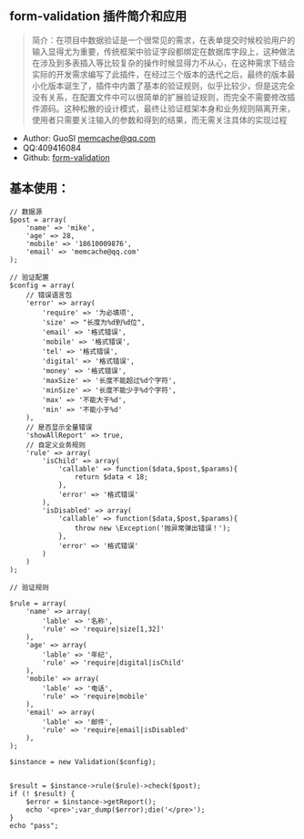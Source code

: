 form-validation 插件简介和应用
--
>	简介：在项目中数据验证是一个很常见的需求，在表单提交时候校验用户的输入显得尤为重要，传统框架中验证字段都绑定在数据库字段上，这种做法在涉及到多表插入等比较复杂的操作时候显得力不从心，在这种需求下结合实际的开发需求编写了此插件，在经过三个版本的迭代之后，最终的版本最小化版本诞生了，插件中内置了基本的验证规则，似乎比较少，但是这完全没有关系，在配置文件中可以很简单的扩展验证规则，而完全不需要修改插件源码。这种松散的设计模式，最终让验证框架本身和业务规则隔离开来，使用者只需要关注输入的参数和得到的结果，而无需关注具体的实现过程

*	Author: GuoSI <memcache@qq.com>
* 	QQ:409416084
*	Github: [form-validation](https://github.com/zip100/form-validation)

基本使用：
---

```
// 数据源
$post = array(
    'name' => 'mike',
    'age' => 28,
    'mobile' => '18610009876',
    'email' => 'memcache@qq.com'
);

// 验证配置
$config = array(
    // 错误语言包
    'error' => array(
        'require' => '为必填项',
        'size' => "长度为%d到%d位",
        'email' => '格式错误',
        'mobile' => '格式错误',
        'tel' => '格式错误',
        'digital' => '格式错误',
        'money' => '格式错误',
        'maxSize' => '长度不能超过%d个字符',
        'minSize' => '长度不能少于%d个字符',
        'max' => '不能大于%d',
        'min' => '不能小于%d'
    ),
    // 是否显示全量错误
    'showAllReport' => true,
    // 自定义业务规则
    'rule' => array(
        'isChild' => array(
            'callable' => function($data,$post,$params){
                return $data < 18;
            },
            'error' => '格式错误'
        ),
        'isDisabled' => array(
            'callable' => function($data,$post,$params){
                throw new \Exception('抛异常弹出错误！');
            },
            'error' => '格式错误'
        )
    )
);

// 验证规则

$rule = array(
    'name' => array(
        'lable' => '名称',
        'rule' => 'require|size[1,32]'
    ),
    'age' => array(
        'lable' => '年纪',
        'rule' => 'require|digital|isChild'
    ),
    'mobile' => array(
        'lable' => '电话',
        'rule' => 'require|mobile'
    ),
    'email' => array(
        'lable' => '邮件',
        'rule' => 'require|email|isDisabled'
    ),
);

$instance = new Validation($config);


$result = $instance->rule($rule)->check($post);
if (! $result) {
    $error = $instance->getReport();
    echo '<pre>';var_dump($error);die('</pre>');
}
echo "pass";
```